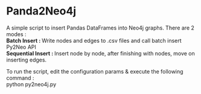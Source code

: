 # Panda2Neo4j

A simple script to insert Pandas DataFrames into Neo4j graphs. There are 2 modes : </br>
<b>Batch Insert : </b> Write nodes and edges to .csv files and call batch insert Py2Neo API </br>
<b>Sequential Insert : </b> Insert node by node, after finishing with nodes, move on inserting edges. </br>

To run the script, edit the configuration params & execute the following command : </br>
python py2neo4j.py

